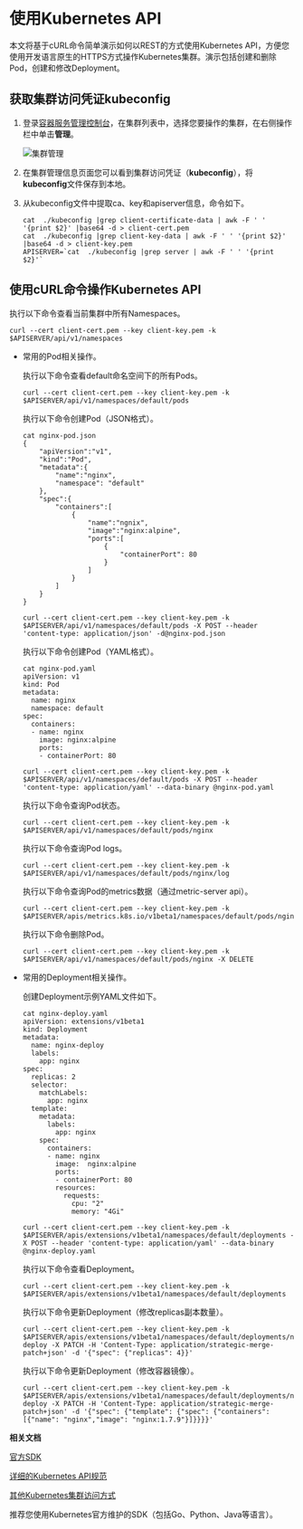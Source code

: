 # 使用Kubernetes API

本文将基于cURL命令简单演示如何以REST的方式使用Kubernetes API，方便您使用开发语言原生的HTTPS方式操作Kubernetes集群。演示包括创建和删除Pod，创建和修改Deployment。

## 获取集群访问凭证kubeconfig

1.  登录[容器服务管理控制台](https://cs.console.aliyun.com)，在集群列表中，选择您要操作的集群，在右侧操作栏中单击**管理**。

    ![集群管理](https://static-aliyun-doc.oss-accelerate.aliyuncs.com/assets/img/zh-CN/2096359951/p96471.png)

2.  在集群管理信息页面您可以看到集群访问凭证（**kubeconfig**），将**kubeconfig**文件保存到本地。

3.  从kubeconfig文件中提取ca、key和apiserver信息，命令如下。

    ```
    cat  ./kubeconfig |grep client-certificate-data | awk -F ' ' '{print $2}' |base64 -d > client-cert.pem
    cat  ./kubeconfig |grep client-key-data | awk -F ' ' '{print $2}' |base64 -d > client-key.pem
    APISERVER=`cat  ./kubeconfig |grep server | awk -F ' ' '{print $2}'`
    ```


## 使用cURL命令操作Kubernetes API

执行以下命令查看当前集群中所有Namespaces。

```
curl --cert client-cert.pem --key client-key.pem -k $APISERVER/api/v1/namespaces
```

-   常用的Pod相关操作。

    执行以下命令查看default命名空间下的所有Pods。

    ```
    curl --cert client-cert.pem --key client-key.pem -k $APISERVER/api/v1/namespaces/default/pods
    ```

    执行以下命令创建Pod（JSON格式）。

    ```
    cat nginx-pod.json
    {
        "apiVersion":"v1",
        "kind":"Pod",
        "metadata":{
            "name":"nginx",
            "namespace": "default"
        },
        "spec":{
            "containers":[
                {
                    "name":"ngnix",
                    "image":"nginx:alpine",
                    "ports":[
                        {
                            "containerPort": 80
                        }
                    ]
                }
            ]
        }
    }
    
    curl --cert client-cert.pem --key client-key.pem -k $APISERVER/api/v1/namespaces/default/pods -X POST --header 'content-type: application/json' -d@nginx-pod.json
    ```

    执行以下命令创建Pod（YAML格式）。

    ```
    cat nginx-pod.yaml
    apiVersion: v1
    kind: Pod
    metadata:
      name: nginx
      namespace: default
    spec:
      containers:
      - name: nginx
        image: nginx:alpine
        ports:
        - containerPort: 80
    
    curl --cert client-cert.pem --key client-key.pem -k $APISERVER/api/v1/namespaces/default/pods -X POST --header 'content-type: application/yaml' --data-binary @nginx-pod.yaml
    ```

    执行以下命令查询Pod状态。

    ```
    curl --cert client-cert.pem --key client-key.pem -k $APISERVER/api/v1/namespaces/default/pods/nginx
    ```

    执行以下命令查询Pod logs。

    ```
    curl --cert client-cert.pem --key client-key.pem -k $APISERVER/api/v1/namespaces/default/pods/nginx/log
    ```

    执行以下命令查询Pod的metrics数据（通过metric-server api）。

    ```
    curl --cert client-cert.pem --key client-key.pem -k $APISERVER/apis/metrics.k8s.io/v1beta1/namespaces/default/pods/nginx
    ```

    执行以下命令删除Pod。

    ```
    curl --cert client-cert.pem --key client-key.pem -k $APISERVER/api/v1/namespaces/default/pods/nginx -X DELETE
    ```

-   常用的Deployment相关操作。

    创建Deployment示例YAML文件如下。

    ```
    cat nginx-deploy.yaml
    apiVersion: extensions/v1beta1
    kind: Deployment
    metadata:
      name: nginx-deploy
      labels:
        app: nginx
    spec:
      replicas: 2
      selector:
        matchLabels:
          app: nginx
      template:
        metadata:
          labels:
            app: nginx
        spec:
          containers:
          - name: nginx
            image:  nginx:alpine
            ports:
            - containerPort: 80
            resources:
              requests:
                cpu: "2"
                memory: "4Gi"
    
    curl --cert client-cert.pem --key client-key.pem -k $APISERVER/apis/extensions/v1beta1/namespaces/default/deployments -X POST --header 'content-type: application/yaml' --data-binary @nginx-deploy.yaml
    ```

    执行以下命令查看Deployment。

    ```
    curl --cert client-cert.pem --key client-key.pem -k $APISERVER/apis/extensions/v1beta1/namespaces/default/deployments
    ```

    执行以下命令更新Deployment（修改replicas副本数量）。

    ```
    curl --cert client-cert.pem --key client-key.pem -k $APISERVER/apis/extensions/v1beta1/namespaces/default/deployments/nginx-deploy -X PATCH -H 'Content-Type: application/strategic-merge-patch+json' -d '{"spec": {"replicas": 4}}'
    ```

    执行以下命令更新Deployment（修改容器镜像）。

    ```
    curl --cert client-cert.pem --key client-key.pem -k $APISERVER/apis/extensions/v1beta1/namespaces/default/deployments/nginx-deploy -X PATCH -H 'Content-Type: application/strategic-merge-patch+json' -d '{"spec": {"template": {"spec": {"containers": [{"name": "nginx","image": "nginx:1.7.9"}]}}}}'
    ```


**相关文档**  


[官方SDK](https://kubernetes.io/docs/reference/using-api/client-libraries/)

[详细的Kubernetes API规范](https://kubernetes.io/docs/reference/generated/kubernetes-api/v1.17/)

[其他Kubernetes集群访问方式](https://kubernetes.io/docs/tasks/administer-cluster/access-cluster-api/)

推荐您使用Kubernetes官方维护的SDK（包括Go、Python、Java等语言）。

  


